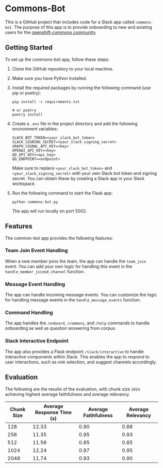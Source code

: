 # Commons-Bot

This is a GitHub project that includes code for a Slack app called `commons-bot`. The purpose of this app is to provide onboarding to new and existing users for the [openshift-commons community](https://join.slack.com/t/openshiftcommons/shared_invite/zt-2a9hn25ck-sY1Z86dEzMnysoU0te0hpA).

## Getting Started

To set up the commons-bot app, follow these steps:

1. Clone the GitHub repository to your local machine.
2. Make sure you have Python installed.
3. Install the required packages by running the following command (use pip or poetry):

   ```shell
   pip install -r requirements.txt

   # or poetry
   poetry install 
   ```

4. Create a `.env` file in the project directory and add the following environment variables:

   ```shell
   SLACK_BOT_TOKEN=<your_slack_bot_token>
   SLACK_SIGNING_SECRET=<your_slack_signing_secret>
   GRAPH_SIGNAL_API_KEY=<key>
   OPENAI_API_KEY=<key>
   QD_API_KEY=<api_key>
   QD_ENDPOINT=<endpoint>
   ```

   Make sure to replace `<your_slack_bot_token>` and `<your_slack_signing_secret>` with your own Slack bot token and signing secret. You can obtain these by creating a Slack app in your Slack workspace.

5. Run the following command to start the Flask app:

   ```shell
   python commons-bot.py
   ```

   The app will run locally on port 5002.

## Features

The common-bot app provides the following features:

### Team Join Event Handling

When a new member joins the team, the app can handle the `team_join` event. You can add your own logic for handling this event in the `handle_member_joined_channel` function.

### Message Event Handling

The app can handle incoming message events. You can customize the logic for handling message events in the `handle_message_events` function.

### Command Handling

The app handles the `/onboard`, `/commons`, and `/help` commands to handle onboarding as well as question answering from corpus.

### Slack Interactive Endpoint

The app also provides a Flask endpoint `/slack/interactive` to handle interactive components within Slack. This enables the app to respond to user interactions, such as role selection, and suggest channels accordingly.

## Evaluation

The following are the results of the evaluation, with chunk size `1024` achieving highest average faithfulness and average relevancy.

| Chunk Size | Average Response Time (s) | Average Faithfulness | Average Relevancy |
|------------|---------------------------|----------------------|-------------------|
| 128        | 12.33                     | 0.90                 | 0.88              |
| 256        | 11.35                     | 0.95                 | 0.93              |
| 512        | 11.56                     | 0.85                 | 0.85              |
| 1024       | 12.24                     | 0.97                 | 0.95              |
| 2048       | 11.74                     | 0.93                 | 0.90              |
